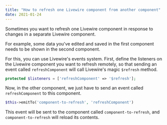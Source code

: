 ```yaml
---
title: "How to refresh one Livewire component from another component"
date: 2021-01-24
---
```

Sometimes you want to refresh one Livewire component in response to changes in a separate Livewire component.

For example, some data you've edited and saved in the first component needs to be shown in the second component.

For this, you can use Livewire's events system. First, define the listeners on the Livewire component you want to refresh remotely, so that sending an event called `refreshComponent` will call Livewire's magic `$refresh` method.

```php
protected $listeners = ['refreshComponent' => '$refresh'];
```

Now, in the other component, we just have to send an event called `refreshComponent` to this component.

```php
$this->emitTo('component-to-refresh', 'refreshComponent')
```

This event will be sent to the component called `component-to-refresh`, and `component-to-refresh` will reload its contents.
